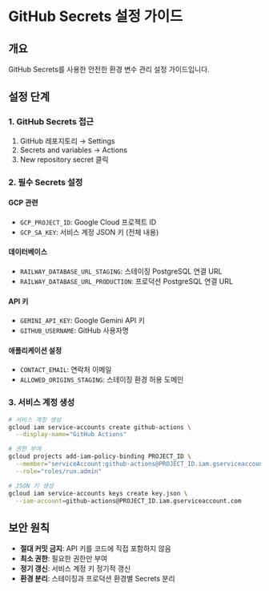 # GitHub Secrets 설정 가이드

## 개요
GitHub Secrets를 사용한 안전한 환경 변수 관리 설정 가이드입니다.

## 설정 단계

### 1. GitHub Secrets 접근
1. GitHub 레포지토리 → Settings
2. Secrets and variables → Actions
3. New repository secret 클릭

### 2. 필수 Secrets 설정

#### GCP 관련
- `GCP_PROJECT_ID`: Google Cloud 프로젝트 ID
- `GCP_SA_KEY`: 서비스 계정 JSON 키 (전체 내용)

#### 데이터베이스
- `RAILWAY_DATABASE_URL_STAGING`: 스테이징 PostgreSQL 연결 URL
- `RAILWAY_DATABASE_URL_PRODUCTION`: 프로덕션 PostgreSQL 연결 URL

#### API 키
- `GEMINI_API_KEY`: Google Gemini API 키
- `GITHUB_USERNAME`: GitHub 사용자명

#### 애플리케이션 설정
- `CONTACT_EMAIL`: 연락처 이메일
- `ALLOWED_ORIGINS_STAGING`: 스테이징 환경 허용 도메인

### 3. 서비스 계정 생성
```bash
# 서비스 계정 생성
gcloud iam service-accounts create github-actions \
  --display-name="GitHub Actions"

# 권한 부여
gcloud projects add-iam-policy-binding PROJECT_ID \
  --member="serviceAccount:github-actions@PROJECT_ID.iam.gserviceaccount.com" \
  --role="roles/run.admin"

# JSON 키 생성
gcloud iam service-accounts keys create key.json \
  --iam-account=github-actions@PROJECT_ID.iam.gserviceaccount.com
```

## 보안 원칙
- **절대 커밋 금지**: API 키를 코드에 직접 포함하지 않음
- **최소 권한**: 필요한 권한만 부여
- **정기 갱신**: 서비스 계정 키 정기적 갱신
- **환경 분리**: 스테이징과 프로덕션 환경별 Secrets 분리